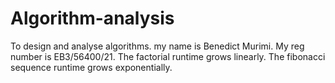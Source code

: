 # Algorithm-analysis
 To design and analyse algorithms.
 my name is Benedict Murimi.
 My reg number is EB3/56400/21.
 The factorial runtime grows linearly.
 The fibonacci sequence runtime grows exponentially.
